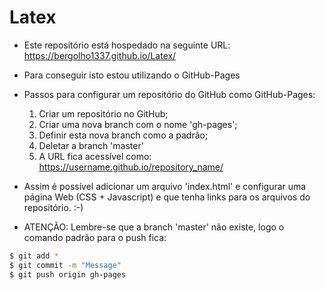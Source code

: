 # Latex

- Este repositório está hospedado na seguinte URL: https://bergolho1337.github.io/Latex/

- Para conseguir isto estou utilizando o GitHub-Pages 

- Passos para configurar um repositório do GitHub como GitHub-Pages:
    1) Criar um repositório no GitHub;
    2) Criar uma nova branch com o nome 'gh-pages';
    3) Definir esta nova branch como a padrão;
    4) Deletar a branch 'master'
    5) A URL fica acessível como:  https://username.github.io/repository_name/

- Assim é possível adicionar um arquivo 'index.html' e configurar uma página Web (CSS + Javascript) e que tenha links para os arquivos do repositório. :-)

- ATENÇÃO: Lembre-se que a branch 'master' não existe, logo o comando padrão para o push fica:

```sh
$ git add *
$ git commit -m "Message"
$ git push origin gh-pages
```
